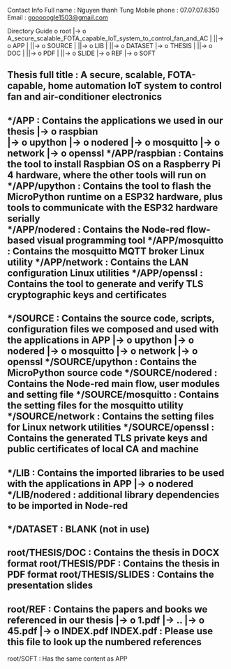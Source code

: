 Contact Info
	Full name	: Nguyen thanh Tung
	Mobile phone	: 07.07.07.6350
	Email		: gooooogle1503@gmail.com

Directory Guide
	o root
		|-> o A_secure_scalable_FOTA_capable_IoT_system_to_control_fan_and_AC
		|	||-> o APP 
		|	||-> o SOURCE
		|	||-> o LIB
		|	||-> o DATASET
		|-> o THESIS
		|	||-> o DOC
		|	||-> o PDF
		|	||-> o SLIDE
		|-> o REF
		|-> o SOFT

Thesis full title	: A secure, scalable, FOTA-capable, home automation IoT system to control fan and air-conditioner electronics
------------------------------------------------------------------------------------------------------------------------------------------------------------
*/APP			: Contains the applications we used in our thesis
			|-> o raspbian	
			|-> o upython
			|-> o nodered
			|-> o mosquitto
			|-> o network
			|-> o openssl
*/APP/raspbian		: Contains the tool to install Raspbian OS on a Raspberry Pi 4 hardware, where the other tools will run on
*/APP/upython		: Contains the tool to flash the MicroPython runtime on a ESP32 hardware, plus tools to communicate with the ESP32 hardware serially  
*/APP/nodered		: Contains the Node-red flow-based visual programming tool 
*/APP/mosquitto	: Contains the mosquitto MQTT broker Linux utility
*/APP/network		: Contains the LAN configuration Linux utilities
*/APP/openssl		: Contains the tool to generate and verify TLS cryptographic keys and certificates
------------------------------------------------------------------------------------------------------------------------------------------------------------
*/SOURCE		: Contains the source code, scripts, configuration files we composed and used with the applications in APP
			|-> o upython
			|-> o nodered
			|-> o mosquitto
			|-> o network
			|-> o openssl
*/SOURCE/upython	: Contains the MicroPython source code
*/SOURCE/nodered	: Contains the Node-red main flow, user modules and setting file
*/SOURCE/mosquitto	: Contains the setting files for the mosquitto utility
*/SOURCE/network	: Contains the setting files for Linux network utilities
*/SOURCE/openssl	: Contains the generated TLS private keys and public certificates of local CA and machine
------------------------------------------------------------------------------------------------------------------------------------------------------------
*/LIB			: Contains the imported libraries to be used with the applications in APP
			|-> o nodered
*/LIB/nodered		: additional library dependencies to be imported in Node-red
------------------------------------------------------------------------------------------------------------------------------------------------------------
*/DATASET		: BLANK (not in use)
------------------------------------------------------------------------------------------------------------------------------------------------------------
root/THESIS/DOC	: Contains the thesis in DOCX format
root/THESIS/PDF	: Contains the thesis in PDF format
root/THESIS/SLIDES	: Contains the presentation slides
------------------------------------------------------------------------------------------------------------------------------------------------------------
root/REF		: Contains the papers and books we referenced in our thesis
			|-> o 1.pdf
			|-> ..
			|-> o 45.pdf
			|-> o INDEX.pdf
INDEX.pdf		: Please use this file to look up the numbered references
------------------------------------------------------------------------------------------------------------------------------------------------------------
root/SOFT		: Has the same content as APP
